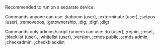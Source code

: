 Recommended to run on a separate device.

Commands anyone can use:
;kaboom (user), ;exterminate (user), ;setpos (user), ;removepos,
;getownership, ;dig, ;digf, ;digt

Commands only admins/script runners can use:
;to (user), ;rejoin, ;reset, ;blacklist (user), ;whitelist (user),
;version, ;cmds public, ;cmds admin, ;checkadmin,
;checkblacklist
